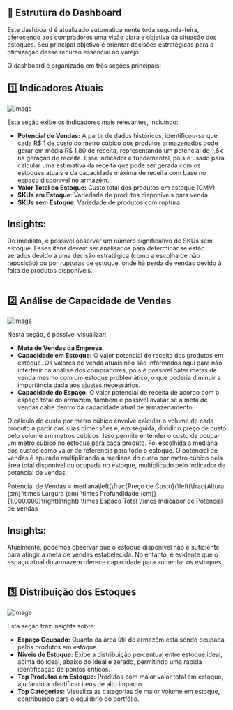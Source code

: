 ## 🧩 Estrutura do Dashboard

Este dashboard é atualizado automaticamente toda segunda-feira, oferecendo aos compradores uma visão clara e objetiva da situação dos estoques. Seu principal objetivo é orientar decisões estratégicas para a otimização desse recurso essencial no varejo.

O dashboard é organizado em três seções principais:

## 1️⃣ Indicadores Atuais
![image](https://github.com/user-attachments/assets/91fc9261-ec6d-4b12-b795-83e85b2deb93)

Esta seção exibe os indicadores mais relevantes, incluindo:

- **Potencial de Vendas:** A partir de dados históricos, identificou-se que cada R$ 1 de custo do metro cúbico dos produtos armazenados pode gerar em média R$ 1,80 de receita, representando um potencial de 1,8x na geração de receita.
Esse indicador é fundamental, pois é usado para calcular uma estimativa da receita que pode ser gerada com os estoques atuais e da capacidade máxima de receita com base no espaço disponível no armazém.
- **Valor Total do Estoque:** Custo total dos produtos em estoque (CMV).
- **SKUs em Estoque**: Variedade de produtos disponíveis para venda.
- **SKUs sem Estoque**: Variedade de produtos com ruptura.

## Insights:

De imediato, é possível observar um número significativo de SKUs sem estoque. Esses itens devem ser analisados para determinar se estão zerados devido a uma decisão estratégica (como a escolha de não reposição) ou por rupturas de estoque, onde há perda de vendas devido à falta de produtos disponíveis.
<br><br>

## 2️⃣ Análise de Capacidade de Vendas
![image](https://github.com/user-attachments/assets/16e1300d-79a0-4244-8203-dec68bcfe563)

Nesta seção, é possível visualizar:

- **Meta de Vendas da Empresa.**
- **Capacidade em Estoque:** O valor potencial de receita dos produtos em estoque. Os valores de venda atuais não são informados aqui para não interferir na análise dos compradores, pois é possível bater metas de venda mesmo com um estoque problemático, o que poderia diminuir a importância dada aos ajustes necessários.
- **Capacidade do Espaço:** O valor potencial de receita de acordo com o espaço total do armazém, também é possível avaliar se a meta de vendas cabe dentro da capacidade atual de armazenamento.

O cálculo do custo por metro cúbico envolve calcular o volume de cada produto a partir das suas dimensões e, em seguida, dividir o preço de custo pelo volume em metros cúbicos. Isso permite entender o custo de ocupar um metro cúbico no estoque para cada produto. Foi escolhida a mediana dos custos como valor de referencia para todo o estoque.
O potencial de vendas é apurado multiplicando a mediana do custo por metro cúbico pela área total disponível ou ocupada no estoque, multiplicado pelo indicador de potencial de vendas.

Potencial de Vendas = mediana\left(\frac{Preço de Custo}{\left(\frac{Altura (cm) \times Largura (cm) \times Profundidade (cm)}{1.000.000}\right)}\right) \times Espaço Total \times Indicador de Potencial de Vendas


## Insights:

Atualmente, podemos observar que o estoque disponível não é suficiente para atingir a meta de vendas estabelecida. No entanto, é evidente que o espaço atual do armazém oferece capacidade para aumentar os estoques.
<br><br>

## 3️⃣ Distribuição dos Estoques
![image](https://github.com/user-attachments/assets/37007716-f355-4efd-b01e-78a3a8f60e11)

Esta seção traz insights sobre:

- **Espaço Ocupado:** Quanto da área útil do armazém está sendo ocupada pelos produtos em estoque.
- **Níveis de Estoque:** Exibe a distribuição percentual entre estoque ideal, acima do ideal, abaixo do ideal e zerado, permitindo uma rápida identificação de pontos críticos.
- **Top Produtos em Estoque:** Produtos com maior valor total em estoque, ajudando a identificar itens de alto impacto.
- **Top Categorias:** Visualiza as categorias de maior volume em estoque, contribuindo para o equilíbrio do portfólio.

